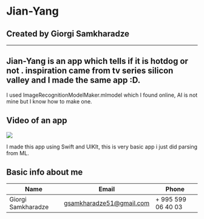 # Jian-Yang

## Created by Giorgi Samkharadze
---
Jian-Yang is an app which tells if it is hotdog or not . inspiration came from tv series silicon valley and I made the same app :D.
---
I used ImageRecognitionModelMaker.mlmodel which I found online, AI is not mine but I know how to make one.

## Video of an app

![](https://media.giphy.com/media/jEJ5theayezQCwokqp/giphy.gif)

I made this app using Swift and UIKIt, this is very basic app i just did parsing from ML.

## Basic info about me

| Name   | Email     | Phone  |
| ------ |  -----    | ------ |
| Giorgi Samkharadze | gsamkharadze51@gmail.com | + 995 599 06 40 03
